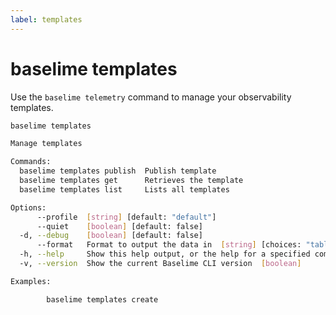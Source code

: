```yaml
---
label: templates
---
```


# baselime templates

Use the `baselime telemetry` command to manage your observability templates.

```bash :icon-terminal: terminal
baselime templates

Manage templates

Commands:
  baselime templates publish  Publish template
  baselime templates get      Retrieves the template
  baselime templates list     Lists all templates

Options:
      --profile  [string] [default: "default"]
      --quiet    [boolean] [default: false]
  -d, --debug    [boolean] [default: false]
      --format   Format to output the data in  [string] [choices: "table", "json"] [default: "table"]
  -h, --help     Show this help output, or the help for a specified command or subcommand  [boolean]
  -v, --version  Show the current Baselime CLI version  [boolean]

Examples:

        baselime templates create

```
